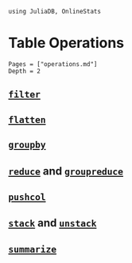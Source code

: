 ```@setup ops
using JuliaDB, OnlineStats
```

# Table Operations

```@contents
Pages = ["operations.md"]
Depth = 2
```

## [`filter`](@ref)

## [`flatten`](@ref)

## [`groupby`](@ref)

## [`reduce`](@ref) and [`groupreduce`](@ref)

## [`pushcol`](@ref)

## [`stack`](@ref) and [`unstack`](@ref)

## [`summarize`](@ref)
